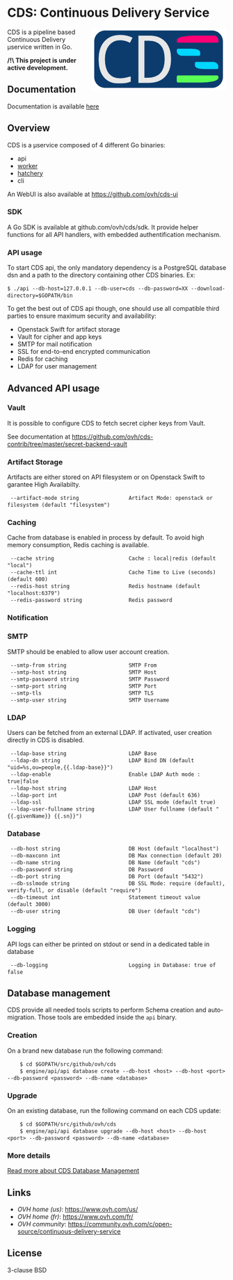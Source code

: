 # CDS: Continuous Delivery Service

<img align="right" src="https://raw.githubusercontent.com/ovh/cds/master/logo-background.png">

CDS is a pipeline based Continuous Delivery μservice written in Go.

**/!\ This project is under active development.**

## Documentation

Documentation is available [here](/doc/overview/introduction.md)

## Overview

CDS is a μservice composed of 4 different Go binaries:

 * api
 * [worker](/doc/overview/worker.md)
 * [hatchery](/doc/overview/hatchery.md)
 * cli

An WebUI is also available at https://github.com/ovh/cds-ui

### SDK

A Go SDK is available at github.com/ovh/cds/sdk. It provide helper functions for all API handlers, with embedded authentification mechanism.


### API usage

To start CDS api, the only mandatory dependency is a PostgreSQL database dsn and a path to the directory containing other CDS binaries. Ex:

```
$ ./api --db-host=127.0.0.1 --db-user=cds --db-password=XX --download-directory=$GOPATH/bin
```

To get the best out of CDS api though, one should use all compatible third parties to ensure maximum security and availability:

 - Openstack Swift for artifact storage
 - Vault for cipher and app keys
 - SMTP for mail notification
 - SSL for end-to-end encrypted communication
 - Redis for caching
 - LDAP for user management


## Advanced API usage

### Vault

It is possible to configure CDS to fetch secret cipher keys from Vault.

See documentation at https://github.com/ovh/cds-contrib/tree/master/secret-backend-vault

### Artifact Storage

 Artifacts are either stored on API filesystem or on Openstack Swift to garantee High Availabilty.

```
 --artifact-mode string                Artifact Mode: openstack or filesystem (default "filesystem")
```

### Caching

 Cache from database is enabled in process by default. To avoid high memory consumption, Redis caching is available.

```
 --cache string                        Cache : local|redis (default "local")
 --cache-ttl int                       Cache Time to Live (seconds) (default 600)
 --redis-host string                   Redis hostname (default "localhost:6379")
 --redis-password string               Redis password
```

### Notification

### SMTP

SMTP should be enabled to allow user account creation.

```
 --smtp-from string                    SMTP From
 --smtp-host string                    SMTP Host
 --smtp-password string                SMTP Password
 --smtp-port string                    SMTP Port
 --smtp-tls                            SMTP TLS
 --smtp-user string                    SMTP Username
```


### LDAP

Users can be fetched from an external LDAP. If activated, user creation directly in CDS is disabled.

```
 --ldap-base string                    LDAP Base
 --ldap-dn string                      LDAP Bind DN (default "uid=%s,ou=people,{{.ldap-base}}")
 --ldap-enable                         Enable LDAP Auth mode : true|false
 --ldap-host string                    LDAP Host
 --ldap-port int                       LDAP Post (default 636)
 --ldap-ssl                            LDAP SSL mode (default true)
 --ldap-user-fullname string           LDAP User fullname (default "{{.givenName}} {{.sn}}")
```

### Database

```
 --db-host string                      DB Host (default "localhost")
 --db-maxconn int                      DB Max connection (default 20)
 --db-name string                      DB Name (default "cds")
 --db-password string                  DB Password
 --db-port string                      DB Port (default "5432")
 --db-sslmode string                   DB SSL Mode: require (default), verify-full, or disable (default "require")
 --db-timeout int                      Statement timeout value (default 3000)
 --db-user string                      DB User (default "cds")
```

### Logging

API logs can either be printed on stdout or send in a dedicated table in database

```
 --db-logging                          Logging in Database: true of false
```

## Database management

CDS provide all needed tools scripts to perform Schema creation and auto-migration. Those tools are embedded inside the `api` binary.

### Creation

On a brand new database run the following command:

```shell
    $ cd $GOPATH/src/github/ovh/cds
    $ engine/api/api database create --db-host <host> --db-host <port> --db-password <password> --db-name <database>
```

### Upgrade

On an existing database, run the following command on each CDS update:

```shell
    $ cd $GOPATH/src/github/ovh/cds
    $ engine/api/api database upgrade --db-host <host> --db-host <port> --db-password <password> --db-name <database>
```

### More details

[Read more about CDS Database Management](https://github.com/ovh/cds/tree/master/engine/sql)


## Links

- *OVH home (us)*: https://www.ovh.com/us/
- *OVH home (fr)*: https://www.ovh.com/fr/
- *OVH community*: https://community.ovh.com/c/open-source/continuous-delivery-service


## License

3-clause BSD
